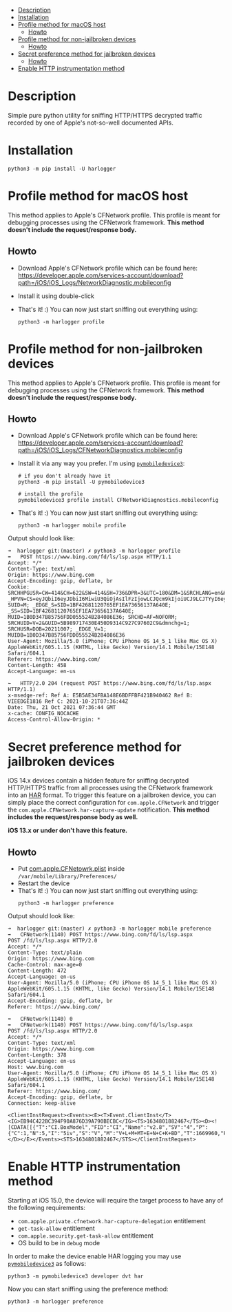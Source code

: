 - [Description](#description)
- [Installation](#installation)
- [Profile method for macOS host](#profile-method-for-macos-host)
  * [Howto](#howto)
- [Profile method for non-jailbroken devices](#profile-method-for-non-jailbroken-devices)
  * [Howto](#howto-1)
- [Secret preference method for jailbroken devices](#secret-preference-method-for-jailbroken-devices)
  * [Howto](#howto-2)
- [Enable HTTP instrumentation method](#enable-http-instrumentation-method)

# Description

Simple pure python utility for sniffing HTTP/HTTPS decrypted traffic recorded by one of Apple's not-so-well documented
APIs.

# Installation

```shell
python3 -m pip install -U harlogger
```

# Profile method for macOS host

This method applies to Apple's CFNetwork profile. This profile is meant for debugging processes using the CFNetwork
framework. **This method doesn't include the request/response body.**

## Howto

- Download Apple's CFNetwork profile which can be found here:
  https://developer.apple.com/services-account/download?path=/iOS/iOS_Logs/NetworkDiagnostic.mobileconfig

- Install it using double-click

- That's it! :) You can now just start sniffing out everything using:
    ```shell
    python3 -m harlogger profile
    ```

# Profile method for non-jailbroken devices

This method applies to Apple's CFNetwork profile. This profile is meant for debugging processes using the CFNetwork
framework. **This method doesn't include the request/response body.**

## Howto

- Download Apple's CFNetwork profile which can be found here:
  https://developer.apple.com/services-account/download?path=/iOS/iOS_Logs/CFNetworkDiagnostics.mobileconfig

- Install it via any way you prefer. I'm using [`pymobiledevice3`](https://github.com/doronz88/pymobiledevice3):

    ```shell
    # if you don't already have it
    python3 -m pip install -U pymobiledevice3
    
    # install the profile
    pymobiledevice3 profile install CFNetworkDiagnostics.mobileconfig
    ```

- That's it! :) You can now just start sniffing out everything using:
    ```shell
    python3 -m harlogger mobile profile
    ```

Output should look like:

```
➜  harlogger git:(master) ✗ python3 -m harlogger profile
➡️️   POST https://www.bing.com/fd/ls/lsp.aspx HTTP/1.1
Accept: */*
Content-Type: text/xml
Origin: https://www.bing.com
Accept-Encoding: gzip, deflate, br
Cookie: SRCHHPGUSR=CW=414&CH=622&SW=414&SH=736&DPR=3&UTC=180&DM=1&SRCHLANG=en&HV=1634801804; _HPVN=CS=eyJQbiI6eyJDbiI6MiwiU3QiOjAsIlFzIjowLCJQcm9kIjoiUCJ9LCJTYyI6eyJDbiI6MiwiU3QiOjAsIlFzIjowLCJQcm9kIjoiSCJ9LCJReiI6eyJDbiI6MiwiU3QiOjAsIlFzIjowLCJQcm9kIjoiVCJ9LCJBcCI6dHJ1ZSwiTXV0ZSI6dHJ1ZSwiTGFkIjoiMjAyMS0xMC0yMVQwMDowMDowMFoiLCJJb3RkIjowLCJEZnQiOm51bGwsIk12cyI6MCwiRmx0IjowLCJJbXAiOjEwfQ==; SUID=M; _EDGE_S=SID=1BF42681120765EF1EA73656137A640E; _SS=SID=1BF42681120765EF1EA73656137A640E; MUID=1B0D347B85756FDD055524B284086E36; SRCHD=AF=NOFORM; SRCHUID=V=2&GUID=5B989717430E450D9314C927C97602C9&dmnchg=1; SRCHUSR=DOB=20211007; _EDGE_V=1; MUIDB=1B0D347B85756FDD055524B284086E36
User-Agent: Mozilla/5.0 (iPhone; CPU iPhone OS 14_5_1 like Mac OS X) AppleWebKit/605.1.15 (KHTML, like Gecko) Version/14.1 Mobile/15E148 Safari/604.1
Referer: https://www.bing.com/
Content-Length: 458
Accept-Language: en-us

⬅️   HTTP/2.0 204 (request POST https://www.bing.com/fd/ls/lsp.aspx HTTP/1.1)
x-msedge-ref: Ref A: E5B5AE34FBA148E6BDFFBF421B940462 Ref B: VIEEDGE1816 Ref C: 2021-10-21T07:36:44Z
Date: Thu, 21 Oct 2021 07:36:44 GMT
x-cache: CONFIG_NOCACHE
Access-Control-Allow-Origin: *
```

# Secret preference method for jailbroken devices

iOS 14.x devices contain a hidden feature for sniffing decrypted HTTP/HTTPS traffic from all processes using the
CFNetwork framework into an [HAR](https://en.wikipedia.org/wiki/HAR_(file_format).)
format. To trigger this feature on a jailbroken device, you can simply place the correct configuration
for `com.apple.CFNetwork` and trigger the `com.apple.CFNetwork.har-capture-update` notification.
**This method includes the request/response body as well.**

**iOS 13.x or under don't have this feature.**

## Howto

- Put [com.apple.CFNetowrk.plist](./com.apple.CFNetwork.plist) inside `/var/mobile/Library/Preferences/`
- Restart the device
- That's it! :) You can now just start sniffing out everything using:
    ```shell
    python3 -m harlogger preference
    ```

Output should look like:

```
➜  harlogger git:(master) ✗ python3 -m harlogger mobile preference
➡️   CFNetwork(1140) POST https://www.bing.com/fd/ls/lsp.aspx
POST /fd/ls/lsp.aspx HTTP/2.0
Accept: */*
Content-Type: text/plain
Origin: https://www.bing.com
Cache-Control: max-age=0
Content-Length: 472
Accept-Language: en-us
User-Agent: Mozilla/5.0 (iPhone; CPU iPhone OS 14_5_1 like Mac OS X) AppleWebKit/605.1.15 (KHTML, like Gecko) Version/14.1 Mobile/15E148 Safari/604.1
Accept-Encoding: gzip, deflate, br
Referer: https://www.bing.com/

⬅️   CFNetwork(1140) 0
➡️   CFNetwork(1140) POST https://www.bing.com/fd/ls/lsp.aspx
POST /fd/ls/lsp.aspx HTTP/2.0
Accept: */*
Content-Type: text/xml
Origin: https://www.bing.com
Content-Length: 378
Accept-Language: en-us
Host: www.bing.com
User-Agent: Mozilla/5.0 (iPhone; CPU iPhone OS 14_5_1 like Mac OS X) AppleWebKit/605.1.15 (KHTML, like Gecko) Version/14.1 Mobile/15E148 Safari/604.1
Referer: https://www.bing.com/
Accept-Encoding: gzip, deflate, br
Connection: keep-alive

<ClientInstRequest><Events><E><T>Event.ClientInst</T><IG>EB94C422BC394F90A876D39A790BECBC</IG><TS>1634801882467</TS><D><![CDATA[[{"T":"CI.BoxModel","FID":"CI","Name":"v2.8","SV":"4","P":{"C":1,"N":5,"I":"5iv","S":"V","M":"V+L+M+MT+E+N+C+K+BD","T":1669960,"F":0},"V":"zrpx/////////visible/+zryw/////////hidden/@p"}]]]></D></E></Events><STS>1634801882467</STS></ClientInstRequest>
```

# Enable HTTP instrumentation method

Starting at iOS 15.0, the device will require the target process to have any of the following requirements:

- `com.apple.private.cfnetwork.har-capture-delegation` entitlement
- `get-task-allow` entitlement
- `com.apple.security.get-task-allow` entitlement
- OS build to be in `debug` mode

In order to make the device enable HAR logging you may
use [`pymobiledevice3`](https://github.com/doronz88/pymobiledevice3) as follows:

```shell
python3 -m pymobiledevice3 developer dvt har
```

Now you can start sniffing using the preference method:

 ```shell
python3 -m harlogger preference
```

